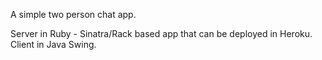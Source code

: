 A simple two person chat app.

Server in Ruby -  Sinatra/Rack based app that can be deployed in Heroku.
Client in Java Swing.

